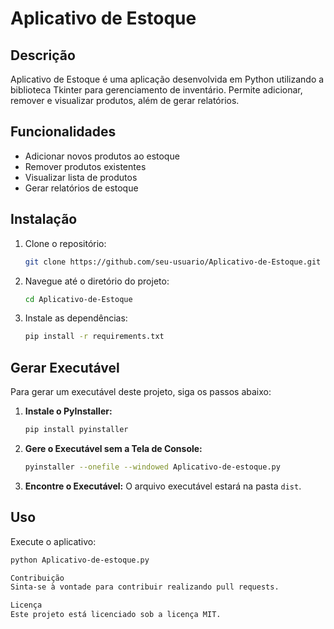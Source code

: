 # Aplicativo de Estoque

## Descrição
Aplicativo de Estoque é uma aplicação desenvolvida em Python utilizando a biblioteca Tkinter para gerenciamento de inventário. Permite adicionar, remover e visualizar produtos, além de gerar relatórios.

## Funcionalidades
- Adicionar novos produtos ao estoque
- Remover produtos existentes
- Visualizar lista de produtos
- Gerar relatórios de estoque

## Instalação

1. Clone o repositório:
    ```bash
    git clone https://github.com/seu-usuario/Aplicativo-de-Estoque.git
    ```
2. Navegue até o diretório do projeto:
    ```bash
    cd Aplicativo-de-Estoque
    ```
3. Instale as dependências:
    ```bash
    pip install -r requirements.txt
    ```

## Gerar Executável

Para gerar um executável deste projeto, siga os passos abaixo:

1. **Instale o PyInstaller:**
    ```bash
    pip install pyinstaller
    ```
2. **Gere o Executável sem a Tela de Console:**
    ```bash
    pyinstaller --onefile --windowed Aplicativo-de-estoque.py
    ```
3. **Encontre o Executável:**
    O arquivo executável estará na pasta `dist`.

## Uso
Execute o aplicativo:
```bash
python Aplicativo-de-estoque.py

Contribuição
Sinta-se à vontade para contribuir realizando pull requests.

Licença
Este projeto está licenciado sob a licença MIT.